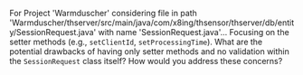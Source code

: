 For Project 'Warmduscher' considering file in path 'Warmduscher/thserver/src/main/java/com/x8ing/thsensor/thserver/db/entity/SessionRequest.java' with name 'SessionRequest.java'... 
Focusing on the setter methods (e.g., `setClientId`, `setProcessingTime`). What are the potential drawbacks of having only setter methods and no validation within the `SessionRequest` class itself?  How would you address these concerns?